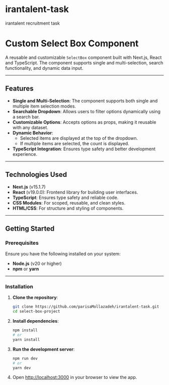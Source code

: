 # irantalent-task
irantalent  recruitment task


# **Custom Select Box Component**

A reusable and customizable `SelectBox` component built with Next.js, React and TypeScript. The component supports single and multi-selection, search functionality, and dynamic data input.


---

## **Features**

- **Single and Multi-Selection**: The component supports both single and multiple item selection modes.
- **Searchable Dropdown**: Allows users to filter options dynamically using a search bar.
- **Customizable Options**: Accepts options as props, making it reusable with any dataset.
- **Dynamic Behavior**:
  - Selected items are displayed at the top of the dropdown.
  - If multiple items are selected, the count is displayed.
- **TypeScript Integration**: Ensures type safety and better development experience.

---

## **Technologies Used**

- **Next.js** (v15.1.7)
- **React** (v19.0.0): Frontend library for building user interfaces.
- **TypeScript**: Ensures type safety and reliable code.
- **CSS Modules**: For scoped, reusable, and clean styles.
- **HTML/CSS**: For structure and styling of components.

---

## **Getting Started**

### **Prerequisites**

Ensure you have the following installed on your system:

- **Node.js** (v20 or higher)
- **npm** or **yarn**

---

### **Installation**

1. **Clone the repository**:
   ```bash
   git clone https://github.com/parisaMollazadeh/irantalent-task.git
   cd select-box-project
   ```

2. **Install dependencies**:
   ```bash
   npm install
   # or
   yarn install
   ```

3. **Run the development server**:
   ```bash
   npm run dev
   # or
   yarn dev
   ```

4. Open [http://localhost:3000](http://localhost:3000) in your browser to view the app.

